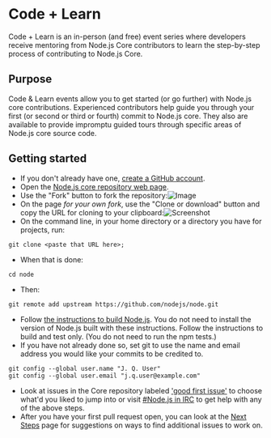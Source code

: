 # Code + Learn

Code + Learn is an in-person (and free) event series where developers receive
mentoring from Node.js Core contributors to learn the step-by-step process of
contributing to Node.js Core.

## Purpose

Code & Learn events allow you to get started (or go further) with Node.js core
contributions. Experienced contributors help guide you through your first (or
second or third or fourth) commit to Node.js core. They also are available to
provide impromptu guided tours through specific areas of Node.js core source
code.

## Getting started

- If you don't already have one, [create a GitHub account](https://github.com/join).
- Open the [Node.js core repository web page](https://github.com/nodejs/node).
- Use the "Fork" button to fork the repository:![Image](http://nodetodo.org/getting-started/zfork.png)
- On the page _for your own fork_, use the "Clone or download" button and copy the URL for cloning to your clipboard:![Screenshot](http://nodetodo.org/getting-started/zclone.png)
- On the command line, in your home directory or a directory you have for projects, run:

```console
git clone <paste that URL here>;
```

- When that is done:

```console
cd node
```

- Then:

```console
git remote add upstream https://github.com/nodejs/node.git
```

- Follow [the instructions to build Node.js](https://github.com/nodejs/node/blob/master/BUILDING.md). You do not need to install the version of Node.js built with these instructions. Follow the instructions to build and test only. (You do not need to run the npm tests.)
- If you have not already done so, set git to use the name and email address you would like your commits to be credited to.

```console
git config --global user.name "J. Q. User"
git config --global user.email "j.q.user@example.com"
```

- Look at issues in the Core repository labeled ['good first issue'](https://github.com/nodejs/node/issues?q=is%3Aissue+is%3Aopen+label%3A%22good+first+issue%22) to choose what'd you liked to jump into or visit [#Node.js in IRC](http://webchat.freenode.net/?channels=node.js) to get help with any of the above steps.
- After you have your first pull request open, you can look at the [Next Steps](http://nodetodo.org/next-steps/) page for suggestions on ways to find additional issues to work on.
